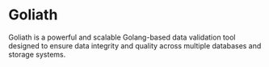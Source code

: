 # Goliath
Goliath is a powerful and scalable Golang-based data validation tool designed to ensure data integrity and quality across multiple databases and storage systems.
